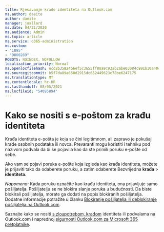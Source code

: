 ```yaml
---
title: Rješavanje krađe identiteta na Outlook.com
ms.author: daeite
author: daeite
manager: joallard
ms.date: 04/21/2020
ms.audience: Admin
ms.topic: article
ms.service: o365-administration
ms.custom:
- "1895"
- "9000289"
ROBOTS: NOINDEX, NOFOLLOW
localization_priority: Normal
ms.openlocfilehash: ecd2b35824b6ef5c3655ff88a9c93ab2abe03084c891b10a40c5dacd02818d57
ms.sourcegitcommit: b5f7da89a650d2915dc652449623c78be6247175
ms.translationtype: MT
ms.contentlocale: hr-HR
ms.lasthandoff: 08/05/2021
ms.locfileid: "54095894"
---
```

# <a name="how-to-deal-with-a-phishing-email"></a>Kako se nositi s e-poštom za krađu identiteta

Krađa identiteta e-pošta je koja se čini legitimnom, ali zapravo je pokušaj krađe osobnih podataka ili novca. Prevaranti mogu koristiti i tehniku pod nazivom podvala da bi se pojavila kao da ste primili poruku e-pošte od sebe.

Ako vam se pojavi poruka e-pošte koja izgleda kao krađa identiteta, možete je prijaviti tako da odaberete poruku, a zatim odaberete Bezvrijedna **krađa**  >  **identiteta**.

*Napomena:* Kada poruku označite kao krađu identiteta, ona prijavljuje samo pošiljatelja. Pošiljatelju se ne blokira slanje poruka u budućnosti. Da biste blokirali pošiljatelja, morate ga dodati na popis blokiranih pošiljatelja. Dodatne informacije potražite u članku [Blokiranje pošiljatelja ili deblokiranje pošiljatelja na Outlook.com](https://support.office.com/article/a3ece97b-82f8-4a5e-9ac3-e92fa6427ae4?wt.mc_id=Office_Outlook_com_Alchemy).

Saznajte kako se nositi [s zloupotrebom, krađom](https://support.office.com/article/0d882ea5-eedc-4bed-aebc-079ffa1105a3?wt.mc_id=Office_Outlook_com_Alchemy) identiteta ili podvalama na Outlook.com i naprednoj [sigurnosti Outlook.com za Microsoft 365 pretplatnike](https://support.office.com/article/882d2243-eab9-4545-a58a-b36fee4a46e2?wt.mc_id=Office_Outlook_com_Alchemy).
